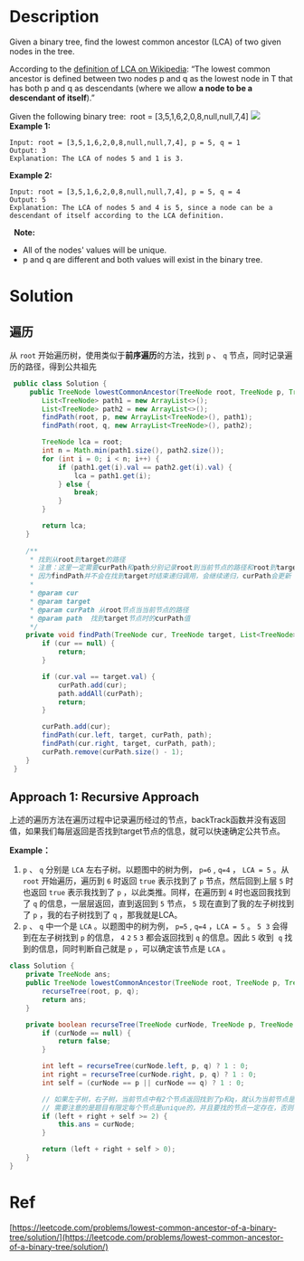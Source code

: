 # Description
Given a binary tree, find the lowest common ancestor (LCA) of two given nodes in the tree.

According to the [definition of LCA on Wikipedia](https://en.wikipedia.org/wiki/Lowest_common_ancestor): “The lowest common ancestor is defined between two nodes p and q as the lowest node in T that has both p and q as descendants (where we allow **a node to be a descendant of itself**).”

Given the following binary tree:  root = [3,5,1,6,2,0,8,null,null,7,4]
![](https://cdn.nlark.com/yuque/0/2020/png/385742/1584977267513-fec5736a-15f6-417c-80c9-27e15ad1f65c.png#height=190&id=aLASR&originHeight=190&originWidth=200&originalType=binary&ratio=1&rotation=0&showTitle=false&size=0&status=done&style=none&title=&width=200)
 
**Example 1:**
```
Input: root = [3,5,1,6,2,0,8,null,null,7,4], p = 5, q = 1
Output: 3
Explanation: The LCA of nodes 5 and 1 is 3.
```


**Example 2:**
```
Input: root = [3,5,1,6,2,0,8,null,null,7,4], p = 5, q = 4
Output: 5
Explanation: The LCA of nodes 5 and 4 is 5, since a node can be a descendant of itself according to the LCA definition.
```
 
**Note:**

- All of the nodes' values will be unique.
- p and q are different and both values will exist in the binary tree.
# Solution
## 遍历
从 `root` 开始遍历树，使用类似于**前序遍历**的方法，找到 `p` 、 `q` 节点，同时记录遍历的路径，得到公共祖先
```java
 public class Solution {
     public TreeNode lowestCommonAncestor(TreeNode root, TreeNode p, TreeNode q) {
        List<TreeNode> path1 = new ArrayList<>();
        List<TreeNode> path2 = new ArrayList<>();
        findPath(root, p, new ArrayList<TreeNode>(), path1);
        findPath(root, q, new ArrayList<TreeNode>(), path2);

        TreeNode lca = root;
        int n = Math.min(path1.size(), path2.size());
        for (int i = 0; i < n; i++) {
            if (path1.get(i).val == path2.get(i).val) {
                lca = path1.get(i);
            } else {
                break;
            }
        }

        return lca;
    }
    
    /**
     * 找到从root到target的路径
     * 注意：这里一定需要curPath和path分别记录root到当前节点的路径和root到target的路径
     * 因为findPath并不会在找到target时结束递归调用，会继续递归，curPath会更新
     * 
     * @param cur
     * @param target
     * @param curPath 从root节点当当前节点的路径
     * @param path  找到target节点时的curPath值
     */
    private void findPath(TreeNode cur, TreeNode target, List<TreeNode> curPath, List<TreeNode> path) {
        if (cur == null) {
            return;
        }

        if (cur.val == target.val) {
            curPath.add(cur);
            path.addAll(curPath);
            return;
        }

        curPath.add(cur);
        findPath(cur.left, target, curPath, path);
        findPath(cur.right, target, curPath, path);
        curPath.remove(curPath.size() - 1);
    }
 }
```
## Approach 1: Recursive Approach
上述的遍历方法在遍历过程中记录遍历经过的节点，backTrack函数并没有返回值，如果我们每层返回是否找到target节点的信息，就可以快速确定公共节点。

**Example：**

1. `p` 、 `q` 分别是 `LCA` 左右子树。以题图中的树为例， `p=6` , `q=4` ， `LCA = 5` 。从 `root` 开始遍历，遍历到 `6` 时返回 `true` 表示找到了 `p` 节点，然后回到上层 `5` 时也返回 `true` 表示我找到了 `p` ，以此类推。同样，在遍历到 `4` 时也返回我找到了 `q` 的信息，一层层返回，直到返回到 `5` 节点， `5` 现在直到了我的左子树找到了 `p` ，我的右子树找到了 `q` ，那我就是LCA。
2. `p` 、 `q` 中一个是 `LCA` 。以题图中的树为例， `p=5` , `q=4` ，`LCA = 5` 。 `5`  `3` 会得到在左子树找到 `p` 的信息， `4` `2` `5` `3` 都会返回找到 `q` 的信息。因此 `5` 收到  `q` 找到的信息，同时判断自己就是 `p` ，可以确定该节点是 `LCA` 。

```java
class Solution {
    private TreeNode ans;
    public TreeNode lowestCommonAncestor(TreeNode root, TreeNode p, TreeNode q) {
        recurseTree(root, p, q);
        return ans;
    }

    private boolean recurseTree(TreeNode curNode, TreeNode p, TreeNode q) {
        if (curNode == null) {
            return false;
        }

        int left = recurseTree(curNode.left, p, q) ? 1 : 0;
        int right = recurseTree(curNode.right, p, q) ? 1 : 0;
        int self = (curNode == p || curNode == q) ? 1 : 0;

        // 如果左子树，右子树，当前节点中有2个节点返回找到了p和q，就认为当前节点是LCA
        // 需要注意的是题目有限定每个节点是unique的，并且要找的节点一定存在，否则不能这样写
        if (left + right + self >= 2) {
            this.ans = curNode;
        }

        return (left + right + self > 0);
    }
}
```

# Ref
[https://leetcode.com/problems/lowest-common-ancestor-of-a-binary-tree/solution/](https://leetcode.com/problems/lowest-common-ancestor-of-a-binary-tree/solution/)
